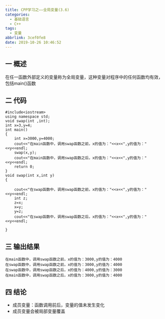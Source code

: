 ```yaml
---
title: CPP学习之——全局变量(3.6)
categories:
  - 基础语言
  - C++
tags:
  - 变量
abbrlink: 3cef0fe8
date: 2019-10-26 10:46:52
---
```

## 一 概述
在任一函数外部定义的变量称为全局变量，这种变量对程序中的任何函数均有效，包括main()函数  


<!--more-->

## 二 代码

```
#include<iostream>
using namespace std;
void swap(int ,int);
int x=3,y=4;
int main()
{
	int x=3000,y=4000;
	cout<<"在main函数中，调用swap函数之前，x的值为："<<x<<",y的值为："<<y<<endl;
	swap(x,y);
	cout<<"在main函数中，调用swap函数之后，x的值为："<<x<<",y的值为："<<y<<endl;
	return 0;
}
void swap(int x,int y)
{

	cout<<"在swap函数中，调用swap函数之前，x的值为："<<x<<",y的值为："<<y<<endl;
	int z;
	z=x;
	x=y;
	y=z;
	cout<<"在swap函数中，调用swap函数之后，x的值为："<<x<<",y的值为："<<y<<endl;

}
```

## 三 输出结果

```
在main函数中，调用swap函数之前，x的值为：3000,y的值为：4000
在swap函数中，调用swap函数之前，x的值为：3000,y的值为：4000
在swap函数中，调用swap函数之后，x的值为：4000,y的值为：3000
在main函数中，调用swap函数之后，x的值为：3000,y的值为：4000
```

## 四 结论

* 成员变量：函数调用前后，变量的值未发生变化
* 成员变量会被局部变量覆盖